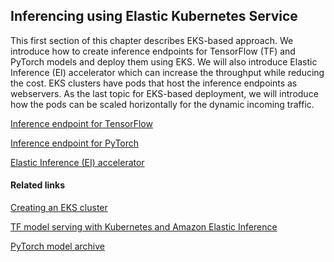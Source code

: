 ## Inferencing using Elastic Kubernetes Service

This first section of this chapter describes EKS-based approach. 
We introduce how to create inference endpoints for TensorFlow (TF) and PyTorch models and deploy them using EKS. We will also introduce Elastic Inference (EI) accelerator which can increase the throughput while reducing the cost. EKS clusters have pods that host the inference endpoints as webservers. As the last topic for EKS-based deployment, 
we will introduce how the pods can be scaled horizontally for the dynamic incoming traffic.

[Inference endpoint for TensorFlow](https://docs.aws.amazon.com/deep-learning-containers/latest/devguide/deep-learning-containers-eks-tutorials-gpu-inference.html#deep-learning-containers-eks-tutorials-gpu-inference-tf)

[Inference endpoint for PyTorch](https://docs.aws.amazon.com/deep-learning-containers/latest/devguide/deep-learning-containers-eks-tutorials-gpu-inference.html#deep-learning-containers-eks-tutorials-gpu-inference-pytorch)

[Elastic Inference (EI) accelerator](https://github.com/aws-samples/amazon-elastic-inference-eks)

#### Related links

[Creating an EKS cluster](https://docs.aws.amazon.com/eks/latest/userguide/create-cluster.html)

[TF model serving with Kubernetes and Amazon Elastic Inference](https://aws.amazon.com/blogs/machine-learning/optimizing-tensorflow-model-serving-with-kubernetes-and-amazon-elastic-inference/)

[PyTorch model archive](https://github.com/pytorch/serve/blob/master/model-archiver/README.md)